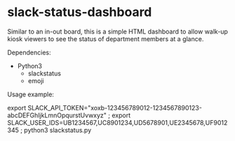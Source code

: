 # slack-status-dashboard
Similar to an in-out board, this is a simple HTML dashboard to allow walk-up kiosk viewers to see the status of department members at a glance.

Dependencies:
* Python3
  * slackstatus
  * emoji
  
Usage example:

  export SLACK_API_TOKEN="xoxb-123456789012-1234567890123-abcDEFGhIjkLmnOpqurstUvwxyz" ; export SLACK_USER_IDS=UB1234567,UC8901234,UD5678901,UE2345678,UF9012345 ; python3 slackstatus.py
